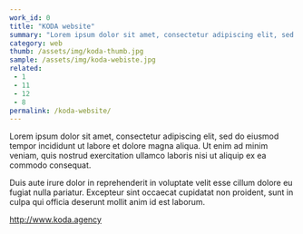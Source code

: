 ```yaml
---
work_id: 0
title: "KODA website"
summary: "Lorem ipsum dolor sit amet, consectetur adipiscing elit, sed do eiusmod tempor incididunt ut labore et dolore magna aliqua. Ut enim ad minim veniam, quis nostrud exercitation"
category: web
thumb: /assets/img/koda-thumb.jpg
sample: /assets/img/koda-webiste.jpg
related:
 - 1
 - 11
 - 12
 - 8
permalink: /koda-website/
---
```

<div class="fukol-grid">
  <div class="work__desc">
    <p>Lorem ipsum dolor sit amet, consectetur adipiscing elit, sed do eiusmod tempor incididunt ut labore et dolore magna aliqua. Ut enim ad minim veniam, quis nostrud exercitation ullamco laboris nisi ut aliquip ex ea commodo consequat.</p>
    <p>Duis aute irure dolor in reprehenderit in voluptate velit esse cillum dolore eu fugiat nulla pariatur. Excepteur sint occaecat cupidatat non proident, sunt in culpa qui officia deserunt mollit anim id est laborum.</p>
    <a href="http://www.koda.agency" title="">http://www.koda.agency</a>
  </div>
  <div class="work__sample">
    <img src="/assets/img/koda-website-2.jpg" alt="">
  </div>
</div>
